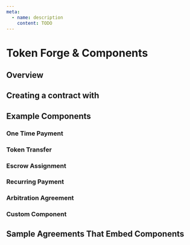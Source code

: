 ```yaml
---
meta:
  - name: description
    content: TODO
---
```


# Token Forge & Components

## Overview

## Creating a contract with

## Example Components

### One Time Payment

### Token Transfer

### Escrow Assignment

### Recurring Payment

### Arbitration Agreement

### Custom Component

## Sample Agreements That Embed Components
